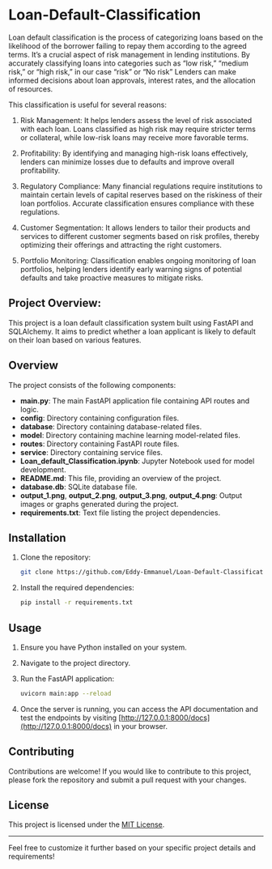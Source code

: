 # Loan-Default-Classification
Loan default classification is the process of categorizing loans based on the likelihood of the borrower failing to repay them according to the agreed terms. It’s a crucial aspect of risk management in lending institutions. By accurately classifying loans into categories such as “low risk,” “medium risk,” or “high risk,” in our case “risk” or “No risk” Lenders can make informed decisions about loan approvals, interest rates, and the allocation of resources.

This classification is useful for several reasons:

1. Risk Management: It helps lenders assess the level of risk associated with each loan. Loans classified as high risk may require stricter terms or collateral, while low-risk loans may receive more favorable terms.

2. Profitability: By identifying and managing high-risk loans effectively, lenders can minimize losses due to defaults and improve overall profitability.

3. Regulatory Compliance: Many financial regulations require institutions to maintain certain levels of capital reserves based on the riskiness of their loan portfolios. Accurate classification ensures compliance with these regulations.

4. Customer Segmentation: It allows lenders to tailor their products and services to different customer segments based on risk profiles, thereby optimizing their offerings and attracting the right customers.

5. Portfolio Monitoring: Classification enables ongoing monitoring of loan portfolios, helping lenders identify early warning signs of potential defaults and take proactive measures to mitigate risks.


## Project Overview:

This project is a loan default classification system built using FastAPI and SQLAlchemy. It aims to predict whether a loan applicant is likely to default on their loan based on various features.

## Overview

The project consists of the following components:

- **main.py**: The main FastAPI application file containing API routes and logic.
- **config**: Directory containing configuration files.
- **database**: Directory containing database-related files.
- **model**: Directory containing machine learning model-related files.
- **routes**: Directory containing FastAPI route files.
- **service**: Directory containing service files.
- **Loan_default_Classification.ipynb**: Jupyter Notebook used for model development.
- **README.md**: This file, providing an overview of the project.
- **database.db**: SQLite database file.
- **output_1.png**, **output_2.png**, **output_3.png**, **output_4.png**: Output images or graphs generated during the project.
- **requirements.txt**: Text file listing the project dependencies.

## Installation

1. Clone the repository:

    ```bash
    git clone https://github.com/Eddy-Emmanuel/Loan-Default-Classification.git
    ```

2. Install the required dependencies:

    ```bash
    pip install -r requirements.txt
    ```

## Usage

1. Ensure you have Python installed on your system.
2. Navigate to the project directory.
3. Run the FastAPI application:

    ```bash
    uvicorn main:app --reload
    ```

4. Once the server is running, you can access the API documentation and test the endpoints by visiting [http://127.0.0.1:8000/docs](http://127.0.0.1:8000/docs) in your browser.

## Contributing

Contributions are welcome! If you would like to contribute to this project, please fork the repository and submit a pull request with your changes.

## License

This project is licensed under the [MIT License](LICENSE).

---

Feel free to customize it further based on your specific project details and requirements!
